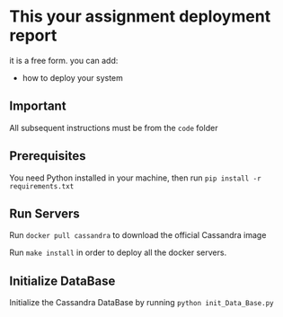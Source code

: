 # This your assignment deployment report

it is a free form. you can add:

* how to deploy your system 

## Important

All subsequent instructions must be from the ```code``` folder

## Prerequisites

You need Python installed in your machine,
then run ```pip install -r requirements.txt```

## Run Servers

Run ```docker pull cassandra``` to download the official Cassandra image

Run ```make install``` in order to deploy all the docker servers.

## Initialize DataBase

Initialize the Cassandra DataBase by running
```python init_Data_Base.py```




